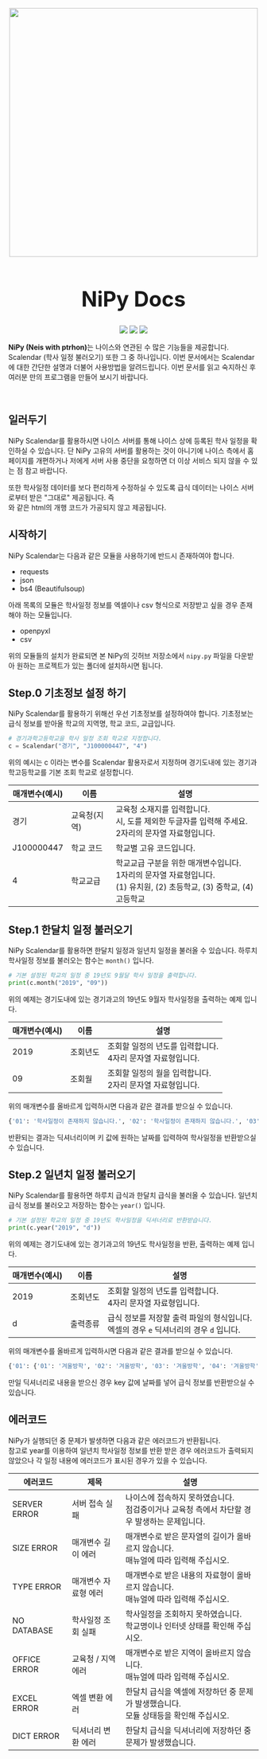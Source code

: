 <p align="center">
    <img src="https://user-images.githubusercontent.com/23215270/74083252-335ccb00-4aa5-11ea-9045-3d87de5c70b2.png" width="500">
    <h1 align="center" style="font-size: 3em;">NiPy Docs</h1>
    <p align="center">
        <img src="https://img.shields.io/badge/python-v3.7-blue">
        <img src="https://img.shields.io/badge/license-MIT-green">
        <img src="https://img.shields.io/badge/test-passing-brightgreen">
    </p>
    <p><b>NiPy (Neis with ptrhon)</b>는 나이스와 연관된 수 많은 기능들을 제공합니다. Scalendar (학사 일정 불러오기) 또한 그 중 하나입니다. 이번 문서에서는 Scalendar에 대한 간단한 설명과 더불어 사용방법을 알려드립니다. 이번 문서를 읽고 숙지하신 후 여러분 만의 프로그램을 만들어 보시기 바랍니다.</p>
</p>

<br/>

## 일러두기

NiPy Scalendar를 활용하시면 나이스 서버를 통해 나이스 상에 등록된 학사 일정을 확인하실 수 있습니다. 단 NiPy 고유의 서버를 활용하는 것이 아니기에 나이스 측에서 홈페이지를 개편하거나 저에게 서버 사용 중단을 요청하면 더 이상 서비스 되지 않을 수 있는 점 참고 바랍니다.

또한 학사일정 데이터를 보다 편리하게 수정하실 수 있도록 급식 데이터는 나이스 서버로부터 받은 "그대로" 제공됩니다. 즉 <br/>와 같은 html의 개행 코드가 가공되지 않고 제공됩니다.

## 시작하기

NiPy Scalendar는 다음과 같은 모듈을 사용하기에 반드시 존재하여야 합니다.

- requests
- json
- bs4 (Beautifulsoup)

아래 목록의 모듈은 학사일정 정보를 엑셀이나 csv 형식으로 저장받고 싶을 경우 존재해야 하는 모듈입니다.

- openpyxl
- csv

위의 모듈들의 설치가 완료되면 본 NiPy의 깃허브 저장소에서 `nipy.py` 파일을 다운받아 원하는 프로젝트가 있는 폴더에 설치하시면 됩니다.

## Step.0 기초정보 설정 하기

NiPy Scalendar를 활용하기 위해선 우선 기초정보를 설정하여야 합니다. 기초정보는 급식 정보를 받아올 학교의 지역명, 학교 코드, 교급입니다.

```python
# 경기과학고등학교을 학사 일정 조회 학교로 지정합니다.
c = Scalendar("경기", "J100000447", "4")
```

위의 예시는 c 이라는 변수를 Scalendar 활용자로서 지정하며 경기도내에 있는 경기과학고등학교를 기본 조회 학교로 설정합니다.

| 매개변수(예시) | 이름         | 설명                                                                                                                         |
| -------------- | ------------ | ---------------------------------------------------------------------------------------------------------------------------- |
| 경기           | 교육청(지역) | 교육청 소재지를 입력합니다.<br/>시, 도를 제외한 두글자를 입력해 주세요.<br/>2자리의 문자열 자료형입니다.                     |
| J100000447     | 학교 코드    | 학교별 고유 코드입니다.                                                                                                      |
| 4              | 학교교급     | 학교교급 구분을 위한 매개변수입니다.<br/>1자리의 문자열 자료형입니다.<br/>(1) 유치원, (2) 초등학교, (3) 중학교, (4) 고등학교 |

## Step.1 한달치 일정 불러오기

NiPy Scalendar를 활용하면 한달치 일정과 일년치 일정을 불러올 수 있습니다. 하루치 학사일정 정보를 불러오는 함수는 `month()` 입니다.

```python
# 기본 설정된 학교의 일정 중 19년도 9월달 학사 일정을 출력합니다.
print(c.month("2019", "09"))
```

위의 예제는 경기도내에 있는 경기과고의 19년도 9월자 학사일정을 출력하는 예제 입니다.

| 매개변수(예시) | 이름     | 설명                                                            |
| -------------- | -------- | --------------------------------------------------------------- |
| 2019           | 조회년도 | 조회할 일정의 년도를 입력합니다.<br/>4자리 문자열 자료형입니다. |
| 09             | 조회월   | 조회할 일정의 월을 입력합니다.<br/>2자리 문자열 자료형입니다.   |

위의 매개변수를 올바르게 입력하시면 다음과 같은 결과를 받으실 수 있습니다.

```python
{'01': '학사일정이 존재하지 않습니다.', '02': '학사일정이 존재하지 않습니다.', '03': '학사일정이 존재하지 않습니다.', '04': '학사일정이 존재하지 않습니다.', '05': '학사일정이 존재하지  않습니다.', '06': '학사일정이 존재하지 않습니다.', '07': '토요휴업일', '08': '학사일정이 존재하지 않습니다.', '09': '학사일정이 존재하지 않습니다.', '10': '학사일정이 존재하지 않습니다.', '11': '학사일정이 존재하지 않습니다.', '12': '추석', '13': '추석', '14': '추석', '15': '학 사일정이 존재하지 않습니다.', '16': '학사일정이 존재하지 않습니다.', '17': '학사일정이 존재하지 않습니다.', '18': '학사일정이 존재하지 않습니다.', '19': '학사일정이 존재하지 않습니다.', '20': '학사일정이 존재하지 않습니다.', '21': '토요휴업일', '22': '학사일정이 존재하지 않습니 다.', '23': '학사일정이 존재하지 않습니다.', '24': '학사일정이 존재하지 않습니다.', '25': '학사일정이 존재하지 않습니다.', '26': '학사일정이 존재하지 않습니다.', '27': '학사일정이 존재하지 않습니다.', '28': '토요휴업일', '29': '학사일정이 존재하지 않습니다.', '30': '학사일정이  존재하지 않습니다.'}
```

반환되는 결과는 딕셔너리이며 키 값에 원하는 날짜를 입력하여 학사일정을 반환받으실 수 있습니다.

## Step.2 일년치 일정 불러오기

NiPy Scalendar를 활용하면 하루치 급식과 한달치 급식을 불러올 수 있습니다. 일년치 급식 정보를 불러오고 저장하는 함수는 `year()` 입니다.

```python
# 기본 설정된 학교의 일정 중 19년도 학사일정을 딕셔너리로 반환받습니다.
print(c.year("2019", "d"))
```

위의 예제는 경기도내에 있는 경기과고의 19년도 학사일정을 반환, 출력하는 예제 입니다.

| 매개변수(예시) | 이름     | 설명                                                                                       |
| -------------- | -------- | ------------------------------------------------------------------------------------------ |
| 2019           | 조회년도 | 조회할 일정의 년도를 입력합니다.<br/>4자리 문자열 자료형입니다.                            |
| d              | 출력종류 | 급식 정보를 저장할 출력 파일의 형식입니다.<br/>엑셀의 경우 `e` 딕셔너리의 경우 `d` 입니다. |

위의 매개변수를 올바르게 입력하시면 다음과 같은 결과를 받으실 수 있습니다.

```python
{'01': {'01': '겨울방학', '02': '겨울방학', '03': '겨울방학', '04': '겨울방학', '05': '겨울방학', '06': '겨울방학', '07': '겨울방학', '08': '겨울방학', '09': '겨울방학', '10': '겨울방학','11': '겨울방학', '12': '겨울방학', '13': '겨울방학', '14': '겨울방학', '15': '겨울방학', '16': '겨울방학', '17': '겨울방학', '18': '겨울방학', '19': '겨울방학', '20': '겨울방학', '21': '겨울방학', '22': '겨울방학', '23': '겨울방학', '24': '겨울방학', '25': '겨울방학', '26': '겨울방학', '27': '겨울방학', '28': '겨울방학', '29': '겨울방학', '30': '겨울방학', '31': '겨울방학'}, '02': {'01': '겨울방학', '02': '겨울방학', '03': '겨울방학', '04': '겨울방학', '05': '겨울방학', '06': '겨울방학', '07': '겨울방학', '08': '겨울방학', '09': '겨울방학', '10': '겨울방학', '11': '겨울방학', '12': '겨울방학', '13': '겨울방학', '14': '겨울방학', '15': '겨울방학', '16': '겨울방학', '17': '겨울방학', '18': '겨울방학', '19': '겨울방학', '20': '겨울방학', '21': '겨울방학', '22': '겨울방학', '23': '겨울방학', '24': '겨울방학', '25': '겨울방학', '26': '겨울방학', '27': '겨울방학', '28': '겨울방학', '29': '겨울방학'}, ~~ 중략 ~~ '12': {'01': '학사일정이 존재하지 않습니다.', '02': '학사일정이 존재하지 않습니다.', '03': '학사일정이 존재하지 않습니다.', '04': '학사일정이 존재하지 않습니다.', '05': '학사일정이 존재하지 않습니다.', '06': '학사일정이 존재하지 않습니다.', '07': '토요휴업일', '08': '학사일정이 존재하지 않습니다.', '09': '학사일정이 존재하지 않습니다.', '10': '학사일정이 존재하지 않습니다.', '11': '학사일정이 존재하지 않습니다.', '12': '학사일정이 존재하지 않습니다.', '13': '학사일정이 존재하지 않습니다.', '14': '토요휴업일', '15': '학사일정이 존재하지 않습니다.', '16': '학사일정이 존재하지 않습니다.', '17': '학사일정이 존재하지 않습니다.', '18': '학사일정이 존재하지 않습니다.', '19': '학사일정이 존재하지 않습니다.', '20': '종강식', '21': '겨울방학', '22': '겨울방학', '23': '겨울방학', '24': '겨울방학', '25': '겨울방학', '26': '겨울방학', '27': '겨울방학', '28': '겨울방학', '29': '겨울방학', '30': '겨울방학', '31': '겨울방학'}}
```

만일 딕셔너리로 내용을 받으신 경우 key 값에 날짜를 넣어 급식 정보를 반환받으실 수 있습니다.

## 에러코드

NiPy가 실행되던 중 문제가 발생하면 다음과 같은 에러코드가 반환됩니다.  
참고로 year를 이용하여 일년치 학사일정 정보를 반환 받은 경우 에러코드가 출력되지 않았으나 각 일정 내용에 에러코드가 표시된 경우가 있을 수 있습니다.

| 에러코드     | 제목                 | 설명                                                                                            |
| ------------ | -------------------- | ----------------------------------------------------------------------------------------------- |
| SERVER ERROR | 서버 접속 실패       | 나이스에 접속하지 못하였습니다.<br/>점검중이거나 교육청 측에서 차단할 경우 발생하는 문제입니다. |
| SIZE ERROR   | 매개변수 길이 에러   | 매개변수로 받은 문자열의 길이가 올바르지 않습니다.<br/>매뉴얼에 따라 입력해 주십시오.           |
| TYPE ERROR   | 매개변수 자료형 에러 | 매개변수로 받은 내용의 자료형이 올바르지 않습니다.<br/>매뉴얼에 따라 입력해 주십시오.           |
| NO DATABASE  | 학사일정 조회 실패   | 학사일정을 조회하지 못하였습니다.<br/>학교명이나 인터넷 상태를 확인해 주십시오.                 |
| OFFICE ERROR | 교육청 / 지역 에러   | 매개변수로 받은 지역이 올바르지 않습니다.<br/>매뉴얼에 따라 입력해 주십시오.                    |
| EXCEL ERROR  | 엑셀 변환 에러       | 한달치 급식을 엑셀에 저장하던 중 문제가 발생했습니다.<br/>모듈 상태등을 확인해 주십시오.        |
| DICT ERROR   | 딕셔너리 변환 에러   | 한달치 급식을 딕셔너리에 저장하던 중 문제가 발생했습니다.                                       |
